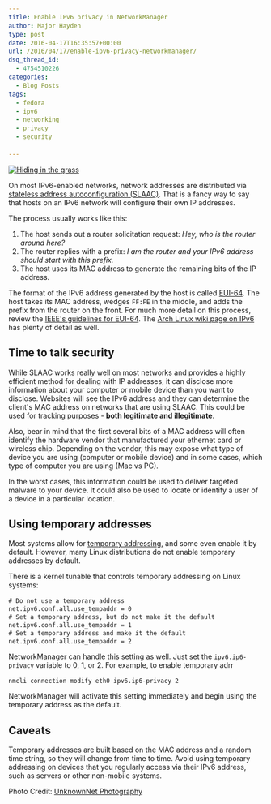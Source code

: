 ```yaml
---
title: Enable IPv6 privacy in NetworkManager
author: Major Hayden
type: post
date: 2016-04-17T16:35:57+00:00
url: /2016/04/17/enable-ipv6-privacy-networkmanager/
dsq_thread_id:
  - 4754510226
categories:
  - Blog Posts
tags:
  - fedora
  - ipv6
  - networking
  - privacy
  - security

---
```

[<img src="/wp-content/uploads/2016/04/25587307903_3ec82a6dde_b-e1460910591232.jpg" alt="Hiding in the grass" width="1024" height="302" class="aligncenter size-full wp-image-6144" srcset="/wp-content/uploads/2016/04/25587307903_3ec82a6dde_b-e1460910591232.jpg 1024w, /wp-content/uploads/2016/04/25587307903_3ec82a6dde_b-e1460910591232-300x88.jpg 300w, /wp-content/uploads/2016/04/25587307903_3ec82a6dde_b-e1460910591232-768x227.jpg 768w" sizes="(max-width: 1024px) 100vw, 1024px" />][1]

On most IPv6-enabled networks, network addresses are distributed via [stateless address autoconfiguration (SLAAC)][2]. That is a fancy way to say that hosts on an IPv6 network will configure their own IP addresses.

The process usually works like this:

  1. The host sends out a router solicitation request: _Hey, who is the router around here?_
  2. The router replies with a prefix: _I am the router and your IPv6 address should start with this prefix._
  3. The host uses its MAC address to generate the remaining bits of the IP address.

The format of the IPv6 address generated by the host is called [EUI-64][3]. The host takes its MAC address, wedges `FF:FE` in the middle, and adds the prefix from the router on the front. For much more detail on this process, review the [IEEE's guidelines for EUI-64][4]. The [Arch Linux wiki page on IPv6][5] has plenty of detail as well.

## Time to talk security

While SLAAC works really well on most networks and provides a highly efficient method for dealing with IP addresses, it can disclose more information about your computer or mobile device than you want to disclose. Websites will see the IPv6 address and they can determine the client's MAC address on networks that are using SLAAC. This could be used for tracking purposes - **both legitimate and illegitimate**.

Also, bear in mind that the first several bits of a MAC address will often identify the hardware vendor that manufactured your ethernet card or wireless chip. Depending on the vendor, this may expose what type of device you are using (computer or mobile device) and in some cases, which type of computer you are using (Mac vs PC).

In the worst cases, this information could be used to deliver targeted malware to your device. It could also be used to locate or identify a user of a device in a particular location.

## Using temporary addresses

Most systems allow for [temporary addressing][6], and some even enable it by default. However, many Linux distributions do not enable temporary addresses by default.

There is a kernel tunable that controls temporary addressing on Linux systems:

```
# Do not use a temporary address
net.ipv6.conf.all.use_tempaddr = 0
# Set a temporary address, but do not make it the default
net.ipv6.conf.all.use_tempaddr = 1
# Set a temporary address and make it the default
net.ipv6.conf.all.use_tempaddr = 2
```


NetworkManager can handle this setting as well. Just set the `ipv6.ip6-privacy` variable to 0, 1, or 2. For example, to enable temporary adrr

```
nmcli connection modify eth0 ipv6.ip6-privacy 2
```


NetworkManager will activate this setting immediately and begin using the temporary address as the default.

## Caveats

Temporary addresses are built based on the MAC address and a random time string, so they will change from time to time. Avoid using temporary addressing on devices that you regularly access via their IPv6 address, such as servers or other non-mobile systems.

Photo Credit: [UnknownNet Photography][7]

 [1]: /wp-content/uploads/2016/04/25587307903_3ec82a6dde_b-e1460910591232.jpg
 [2]: https://en.wikipedia.org/wiki/IPv6_address#Stateless_address_autoconfiguration
 [3]: https://en.wikipedia.org/wiki/IPv6_address#Modified_EUI-64
 [4]: https://standards.ieee.org/develop/regauth/tut/eui64.pdf
 [5]: https://wiki.archlinux.org/index.php/IPv6
 [6]: https://en.wikipedia.org/wiki/IPv6_address#Temporary_addresses
 [7]: https://www.flickr.com/photos/110548908@N06/25587307903/
